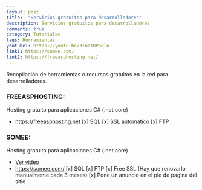 ```yaml
---
layout: post
title:  "Servicios gratuitos para desarrolladores"
description: Servicios gratuitos para desarrolladores
comments: true
category: Tutoriales
tags: Herramientas
youtube1: https://youtu.be/3Tue1UPaqlo
link1: https://somee.com/
link2: https://freeasphosting.net/
---
```

Recopilación de herramientas o recursos gratuitos en la red para desarrolladores.

### FREEASPHOSTING:
Hosting gratuito para aplicaciones C# (.net core)
- <a target="_blank" href="{{ page.link2 }}">https://freeasphosting.net</a> 
[x] SQL
[x] SSL automatico
[x] FTP

### SOMEE:
Hosting gratuito para aplicaciones C# (.net core)
- <a target="_blank" href="{{ page.youtube1 }}">Ver video</a> 
- <a target="_blank" href="{{ page.link }}">https://somee.com/</a> 
[x] SQL
[x] FTP
[x] Free SSL (Hay que renovarlo manualmente cada 3 meses)
[x] Pone un anuncio en el pie de pagina del sitio
 
